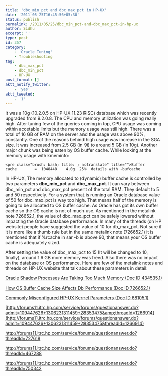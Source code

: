 ```yaml
---
title: 'dbc_min_pct and dbc_max_pct in HP-UX'
date: '2011-05-25T16:45:56+05:30'
status: publish
permalink: /2011/05/25/dbc_min_pct-and-dbc_max_pct-in-hp-ux
author: Sidhu
excerpt: ''
type: post
id: 357
category:
    - 'Oracle Tuning'
    - Troubleshooting
tag:
    - dbc_max_pct
    - dbc_min_pct
    - HP-UX
post_format: []
aktt_notify_twitter:
    - 'yes'
aktt_tweeted:
    - '1'
---
```

It was a 10g (10.2.0.5 on HP-UX 11.23 RISC) database which was recently upgraded from 9.2.0.8. The CPU and memory utilization was going really high. After tuning few of the queries coming in top, CPU usage was coming within accetable limits but the memory usage was still high. There was a total of 16 GB of RAM on the server and the usage was above 90%, constantly. One of the reasons behind high usage was increase in the SGA size. It was increased from 2.5 GB (in 9i) to around 5 GB (in 10g). Another major chunk was being eaten by OS buffer cache. While looking at the memory usage with kmeminfo:

```
<pre class="brush: bash; title: ; notranslate" title="">Buffer cache        =  1048448    4.0g  25%  details with -bufcache
```

In HP-UX, The memory allocated to (dynamic) buffer cache is controlled by two parameters **dbc\_min\_pct** and **dbc\_max\_pct**. It can vary between dbc\_min\_pct and dbc\_max\_pct percent of the total RAM. They default to 5 and 50 respectively. For a system that is running an Oracle database value of 50 for dbc\_max\_pct is way too high. That means half of the memory is going to be allocated to OS buffer cache. As Oracle has got its own buffer cache so the OS cache is not of much use. As mentioned in the metalink note 726652.1, the value of dbc\_max\_pct can be safely lowered without impacting the Oracle database performance. In many of the threads (on HP website) people have suggested the value of 10 for db\_max\_pct. Not sure if it is more like a thumb rule but in the same metalink note (726652.1) it is mentioned that if %rcache in sar -b is above 90, that means your OS buffer cache is adequately sized.

After setting the value of dbc\_max\_pct to 15 (It will be changed to 10, finally), around 1.6 GB more memory was freed. Also there was no impact on the database or OS performance. Here are few of the metalink notes and threads on HP-UX website that talk about these parameters in detail:

[Oracle Shadow Processes Are Taking Too Much Memory (Doc ID 434535.1)](https://supporthtml.oracle.com/ep/faces/secure/km/DocumentDisplay.jspx?id=434535.1)

[How OS Buffer Cache Size Affects Db Performance (Doc ID 726652.1) ](https://supporthtml.oracle.com/ep/faces/secure/km/DocumentDisplay.jspx?id=726652.1)

[Commonly Misconfigured HP-UX Kernel Parameters (Doc ID 68105.1) ](https://supporthtml.oracle.com/ep/faces/secure/km/DocumentDisplay.jspx?id=68105.1)

[http://forums11.itrc.hp.com/service/forums/questionanswer.do?admit=109447626+1306231311459+28353475&amp;threadId=1266914](http://forums11.itrc.hp.com/service/forums/questionanswer.do?admit=109447626+1306231311459+28353475&threadId=1266914)

<http://forums11.itrc.hp.com/service/forums/questionanswer.do?threadId=727618>

<http://forums11.itrc.hp.com/service/forums/questionanswer.do?threadId=467288>

<http://forums11.itrc.hp.com/service/forums/questionanswer.do?threadId=750342>
